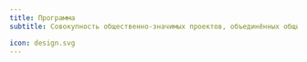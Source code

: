 ```yaml
---
title: Программа
subtitle: Cовокупность общественно-значимых проектов, объединённых общими идеями и целями

icon: design.svg
---
```

